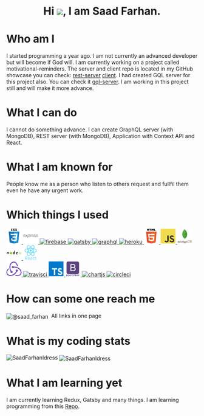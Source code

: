 <h1 align="center">Hi  <img src="https://raw.githubusercontent.com/iampavangandhi/iampavangandhi/master/gifs/Hi.gif" width="30px">, I am Saad Farhan.</h1>

# Who am I
I started programming a year ago. I am not currently an advanced developer but will become if God will. I am currently working on a project called motivational-reminders. The server and client repo is located in my GitHub showcase you can check: [rest-server](https://github.com/SaadFarhanIdress/motivational-reminders-rest-server)  [client](https://github.com/SaadFarhanIdress/motivational-reminders-client). I had created GQL server for this project also. You can check it [gql-server](https://github.com/SaadFarhanIdress/motivational-reminders-gql-server). I am working in this project still and will make it more advance.

# What I can do
I cannot do something advance. I can create GraphQL server (with MongoDB), REST server (with MongoDB), Application with Context API and React.

# What I am known for
People know me as a person who listen to others request and fullfil them even he have any urgent work.

# Which things I used
<p align="left">

<a href="https://www.w3schools.com/css/" target="_blank"> <img src="https://raw.githubusercontent.com/devicons/devicon/master/icons/css3/css3-original-wordmark.svg" alt="css3" width="40" height="40"/> </a> 
<a href="https://expressjs.com" target="_blank"> <img src="https://raw.githubusercontent.com/devicons/devicon/master/icons/express/express-original-wordmark.svg" alt="express" width="40" height="40"/> </a> 
<a href="https://firebase.google.com/" target="_blank"> <img src="https://www.vectorlogo.zone/logos/firebase/firebase-icon.svg" alt="firebase" width="40" height="40"/> </a> 
<a href="https://www.gatsbyjs.com/" target="_blank"> <img src="https://www.vectorlogo.zone/logos/gatsbyjs/gatsbyjs-icon.svg" alt="gatsby" width="40" height="40"/> </a> 
<a href="https://graphql.org" target="_blank"> <img src="https://www.vectorlogo.zone/logos/graphql/graphql-icon.svg" alt="graphql" width="40" height="40"/> </a> 
<a href="https://heroku.com" target="_blank"> <img src="https://www.vectorlogo.zone/logos/heroku/heroku-icon.svg" alt="heroku" width="40" height="40"/> </a> 
<a href="https://www.w3.org/html/" target="_blank"> <img src="https://raw.githubusercontent.com/devicons/devicon/master/icons/html5/html5-original-wordmark.svg" alt="html5" width="40" height="40"/> </a> 
<a href="https://developer.mozilla.org/en-US/docs/Web/JavaScript" target="_blank"> <img src="https://raw.githubusercontent.com/devicons/devicon/master/icons/javascript/javascript-original.svg" alt="javascript" width="40" height="40"/> </a> 
<a href="https://www.mongodb.com/" target="_blank"> <img src="https://raw.githubusercontent.com/devicons/devicon/master/icons/mongodb/mongodb-original-wordmark.svg" alt="mongodb" width="40" height="40"/> </a> 
<a href="https://nodejs.org" target="_blank"> <img src="https://raw.githubusercontent.com/devicons/devicon/master/icons/nodejs/nodejs-original-wordmark.svg" alt="nodejs" width="40" height="40"/> </a> 
<a href="https://reactjs.org/" target="_blank"> <img src="https://raw.githubusercontent.com/devicons/devicon/master/icons/react/react-original-wordmark.svg" alt="react" width="40" height="40"/> </a>  
<a href="https://redux.js.org" target="_blank"> <img src="https://raw.githubusercontent.com/devicons/devicon/master/icons/redux/redux-original.svg" alt="redux" width="40" height="40"/> </a> 
<a href="https://travis-ci.org" target="_blank"> <img src="https://www.vectorlogo.zone/logos/travis-ci/travis-ci-icon.svg" alt="travisci" width="40" height="40"/> </a> 
<a href="https://www.typescriptlang.org/" target="_blank"> <img src="https://raw.githubusercontent.com/devicons/devicon/master/icons/typescript/typescript-original.svg" alt="typescript" width="40" height="40"/> </a> 
<a href="https://getbootstrap.com" target="_blank"> <img src="https://raw.githubusercontent.com/devicons/devicon/master/icons/bootstrap/bootstrap-plain-wordmark.svg" alt="bootstrap" width="40" height="40"/> </a> <a href="https://www.chartjs.org" target="_blank"> <img src="https://www.chartjs.org/media/logo-title.svg" alt="chartjs" width="40" height="40"/> </a> <a href="https://circleci.com" target="_blank"> <img src="https://www.vectorlogo.zone/logos/circleci/circleci-icon.svg" alt="circleci" width="40" height="40"/> </a> </p>

# How can some one reach me
<p align="left">
  <a target="blank"><img align="center" src="https://res.cloudinary.com/crunchbase-production/image/upload/c_lpad,f_auto,q_auto:eco,dpr_1/h90nveymaytblh5fldz8" alt="@saad_farhan" height="30" width="30" />&nbsp; All links in one page</a>
</p>

# What is my coding stats
<p><img align="left" src="https://github-readme-stats.vercel.app/api/top-langs?username=SaadFarhanIdress&show_icons=true&locale=en&layout=compact" alt="SaadFarhanIdress" /></p> 

<p>&nbsp;<img align="center" src="https://github-readme-stats.vercel.app/api?username=SaadFarhanIdress&show_icons=true&locale=en" alt="SaadFarhanIdress" /></p>

# What I am learning yet

I am currently learning Redux, Gatsby and many things. I am learning programming from this [Repo](https://panacloud.github.io/bootcamp-2020/).
